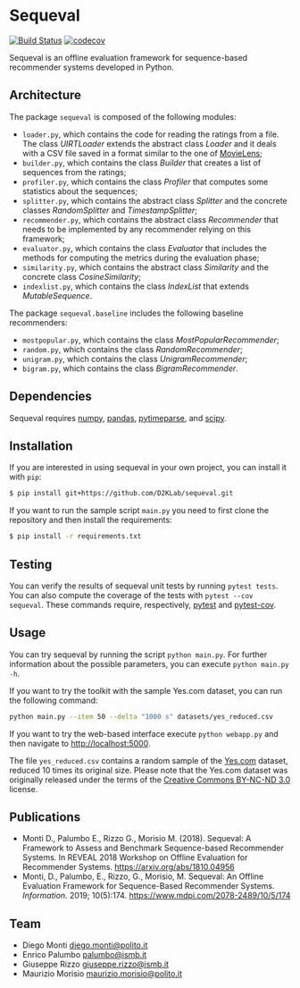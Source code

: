 # Sequeval

[![Build Status](https://travis-ci.org/D2KLab/sequeval.svg?branch=master)](https://travis-ci.org/D2KLab/sequeval)
[![codecov](https://codecov.io/gh/D2KLab/sequeval/branch/master/graph/badge.svg)](https://codecov.io/gh/D2KLab/sequeval)

Sequeval is an offline evaluation framework for sequence-based recommender systems developed in Python.

## Architecture

The package `sequeval` is composed of the following modules:

- `loader.py`, which contains the code for reading the ratings from a file. The class *UIRTLoader* extends the abstract class *Loader* and it deals with a CSV file saved in a format similar to the one of [MovieLens](https://grouplens.org/datasets/movielens/);
- `builder.py`, which contains the class *Builder* that creates a list of sequences from the ratings;
- `profiler.py`, which contains the class *Profiler* that computes some statistics about the sequences;
- `splitter.py`, which contains the abstract class *Splitter* and the concrete classes *RandomSplitter* and *TimestampSplitter*;
- `recommender.py`, which contains the abstract class *Recommender* that needs to be implemented by any recommender relying on this framework;
- `evaluator.py`, which contains the class *Evaluator* that includes the methods for computing the metrics during the evaluation phase;
- `similarity.py`, which contains the abstract class *Similarity* and the concrete class *CosineSimilarity*;
- `indexlist.py`, which contains the class *IndexList* that extends *MutableSequence*.

The package `sequeval.baseline` includes the following baseline recommenders:

- `mostpopular.py`, which contains the class *MostPopularRecommender*;
- `random.py`, which contains the class *RandomRecommender*;
- `unigram.py`, which contains the class *UnigramRecommender*;
- `bigram.py`, which contains the class *BigramRecommender*.

## Dependencies

Sequeval requires [numpy](http://www.numpy.org/), [pandas](http://pandas.pydata.org/), [pytimeparse](https://github.com/wroberts/pytimeparse), and [scipy](http://www.scipy.org/).

## Installation

If you are interested in using sequeval in your own project, you can install it with `pip`:

```bash
$ pip install git+https://github.com/D2KLab/sequeval.git
```

If you want to run the sample script `main.py` you need to first clone the repository and then install the requirements:

```bash
$ pip install -r requirements.txt
```

## Testing

You can verify the results of sequeval unit tests by running `pytest tests`. You can also compute the coverage of the tests with `pytest --cov sequeval`. These commands require, respectively, [pytest](https://pytest.org/) and [pytest-cov](https://github.com/pytest-dev/pytest-cov).

## Usage

You can try sequeval by running the script `python main.py`. For further information about the possible parameters, you can execute `python main.py -h`.

If you want to try the toolkit with the sample Yes.com dataset, you can run the following command:

```bash
python main.py --item 50 --delta "1000 s" datasets/yes_reduced.csv
```

If you want to try the web-based interface execute `python webapp.py` and then navigate to [http://localhost:5000](http://localhost:5000).

The file `yes_reduced.csv` contains a random sample of the [Yes.com](http://web.archive.org/web/20170629232107/https://www.cs.cornell.edu/~shuochen/lme/data_page.html) dataset, reduced 10 times its original size. Please note that the Yes.com dataset was originally released under the terms of the [Creative Commons BY-NC-ND 3.0](http://creativecommons.org/licenses/by-nc-nd/3.0/) license.

## Publications

- Monti D., Palumbo E., Rizzo G., Morisio M. (2018). Sequeval: A Framework to Assess and Benchmark Sequence-based Recommender Systems. In REVEAL 2018 Workshop on Offline Evaluation for Recommender Systems. https://arxiv.org/abs/1810.04956
- Monti, D., Palumbo, E., Rizzo, G., Morisio, M. Sequeval: An Offline Evaluation Framework for Sequence-Based Recommender Systems. *Information*. 2019; 10(5):174. https://www.mdpi.com/2078-2489/10/5/174

## Team

- Diego Monti <diego.monti@polito.it>
- Enrico Palumbo <palumbo@ismb.it>
- Giuseppe Rizzo <giuseppe.rizzo@ismb.it>
- Maurizio Morisio <maurizio.morisio@polito.it>
